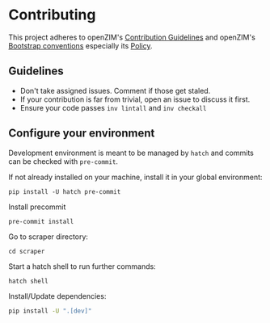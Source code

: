 # Contributing

This project adheres to openZIM's [Contribution Guidelines](https://github.com/openzim/overview/wiki/Contributing)
and openZIM's [Bootstrap conventions](https://github.com/openzim/_python-bootstrap/wiki/) especially its
[Policy](https://github.com/openzim/_python-bootstrap/wiki/Policy).

## Guidelines

- Don't take assigned issues. Comment if those get staled.
- If your contribution is far from trivial, open an issue to discuss it first.
- Ensure your code passes `inv lintall` and `inv checkall`

## Configure your environment

Development environment is meant to be managed by `hatch` and commits can be checked with `pre-commit`.

If not already installed on your machine, install it in your global environment:

```
pip install -U hatch pre-commit
```

Install precommit

```
pre-commit install
```

Go to scraper directory:

```
cd scraper
```

Start a hatch shell to run further commands:

```
hatch shell
```

Install/Update dependencies:

```sh
pip install -U ".[dev]"
```
